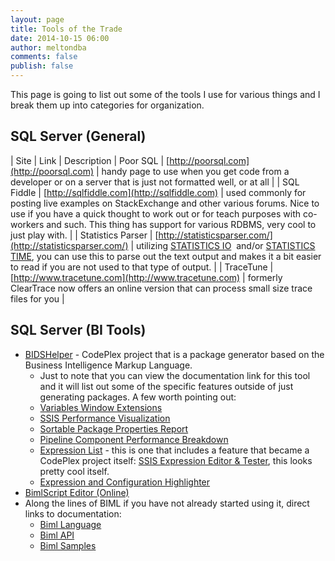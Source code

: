 ```yaml
---
layout: page
title: Tools of the Trade
date: 2014-10-15 06:00
author: meltondba
comments: false
publish: false
---
```


This page is going to list out some of the tools I use for various things and I break them up into categories for organization.

## SQL Server (General)

| Site | Link | Description
| Poor SQL | [http://poorsql.com](http://poorsql.com) | handy page to use when you get code from a developer or on a server that is just not formatted well, or at all |
| SQL Fiddle | [http://sqlfiddle.com](http://sqlfiddle.com) | used commonly for posting live examples on StackExchange and other various forums. Nice to use if you have a quick thought to work out or for teach purposes with co-workers and such. This thing has support for various RDBMS, very cool to just play with. |
| Statistics Parser | [http://statisticsparser.com/](http://statisticsparser.com/) | utilizing [STATISTICS IO](http://msdn.microsoft.com/en-us/library/ms184361.aspx)  and/or [STATISTICS TIME](http://msdn.microsoft.com/en-us/library/ms190287.aspx), you can use this to parse out the text output and makes it a bit easier to read if you are not used to that type of output. |
| TraceTune | [http://www.tracetune.com](http://www.tracetune.com) | formerly ClearTrace now offers an online version that can process small size trace files for you |

## SQL Server (BI Tools)

<ul>
	<li><a href="https://bidshelper.codeplex.com" target="_blank">BIDSHelper</a> - CodePlex project that is a package generator based on the Business Intelligence Markup Language.
<ul>
	<li>Just to note that you can view the documentation link for this tool and it will list out some of the specific features outside of just generating packages. A few worth pointing out:</li>
	<li><a href="https://bidshelper.codeplex.com/wikipage?title=Variables%20Window%20Extensions&amp;referringTitle=Documentation" target="_blank">Variables Window Extensions</a></li>
	<li><a href="https://bidshelper.codeplex.com/wikipage?title=SSIS%20Performance%20Visualization&amp;referringTitle=Documentation" target="_blank">SSIS Performance Visualization</a></li>
	<li><a href="https://bidshelper.codeplex.com/wikipage?title=Sortable%20Package%20Properties%20Report&amp;referringTitle=Documentation" target="_blank">Sortable Package Properties Report</a></li>
	<li><a href="https://bidshelper.codeplex.com/wikipage?title=Pipeline%20Component%20Performance%20Breakdown&amp;referringTitle=Documentation" target="_blank">Pipeline Component Performance Breakdown</a></li>
	<li><a href="https://bidshelper.codeplex.com/wikipage?title=Expression%20List&amp;referringTitle=Documentation" target="_blank">Expression List</a> - this is one that includes a feature that became a CodePlex project itself: <a href="http://expressioneditor.codeplex.com/" target="_blank">SSIS Expression Editor &amp; Tester</a>, this looks pretty cool itself.</li>
	<li><a href="https://bidshelper.codeplex.com/wikipage?title=Expression%20and%20Configuration%20Highlighter&amp;referringTitle=Documentation" target="_blank">Expression and Configuration Highlighter</a></li>
</ul>
</li>
	<li><a href="http://bimlscript.com/Develop" target="_blank">BimlScript Editor (Online)</a></li>
	<li>Along the lines of BIML if you have not already started using it, direct links to documentation:
<ul>
	<li><a href="http://www.varigence.com/Documentation/Language/Index" target="_blank">Biml Language</a></li>
	<li><a href="http://www.varigence.com/Documentation/Api/Index" target="_blank">Biml API</a></li>
	<li><a href="http://www.varigence.com/Documentation" target="_blank">Biml Samples</a></li>
</ul>
</li>
</ul>
